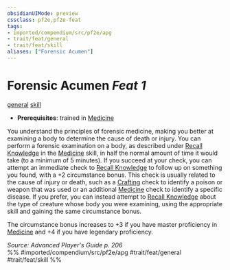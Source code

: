 ```yaml
---
obsidianUIMode: preview
cssclass: pf2e,pf2e-feat
tags:
- imported/compendium/src/pf2e/apg
- trait/feat/general
- trait/feat/skill
aliases: ["Forensic Acumen"]
---
```

# Forensic Acumen  *Feat 1*  
[general](general.md)  [skill](skill.md)  

- **Prerequisites**: trained in [Medicine](../skills.md#Medicine)

You understand the principles of forensic medicine, making you better at examining a body to determine the cause of death or injury. You can perform a forensic examination on a body, as described under [Recall Knowledge](recall-knowledge.md) in the [Medicine](../skills.md#Medicine) skill, in half the normal amount of time it would take (to a minimum of 5 minutes). If you succeed at your check, you can attempt an immediate check to [Recall Knowledge](recall-knowledge.md) to follow up on something you found, with a +2 circumstance bonus. This check is usually related to the cause of injury or death, such as a [Crafting](../skills.md#Crafting) check to identify a poison or weapon that was used or an additional [Medicine](../skills.md#Medicine) check to identify a specific disease. If you prefer, you can instead attempt to [Recall Knowledge](recall-knowledge.md) about the type of creature whose body you were examining, using the appropriate skill and gaining the same circumstance bonus.

The circumstance bonus increases to +3 if you have master proficiency in [Medicine](../skills.md#Medicine) and +4 if you have legendary proficiency.

*Source: Advanced Player's Guide p. 206*  
%% #imported/compendium/src/pf2e/apg #trait/feat/general #trait/feat/skill %%